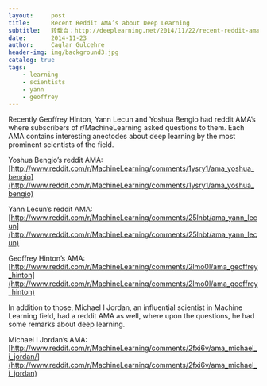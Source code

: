 ```yaml
---
layout:     post
title:      Recent Reddit AMA’s about Deep Learning
subtitle:   转载自：http://deeplearning.net/2014/11/22/recent-reddit-amas-about-deep-learning/
date:       2014-11-23
author:     Caglar Gulcehre
header-img: img/background3.jpg
catalog: true
tags:
    - learning
    - scientists
    - yann
    - geoffrey
---
```


Recently Geoffrey Hinton, Yann Lecun and Yoshua Bengio had reddit AMA’s where subscribers of r/MachineLearning asked questions to them. Each AMA contains interesting anectodes about deep learning by the most prominent scientists of the field.

Yoshua Bengio’s reddit AMA: [http://www.reddit.com/r/MachineLearning/comments/1ysry1/ama_yoshua_bengio](http://www.reddit.com/r/MachineLearning/comments/1ysry1/ama_yoshua_bengio)

Yann Lecun’s reddit AMA: [http://www.reddit.com/r/MachineLearning/comments/25lnbt/ama_yann_lecun](http://www.reddit.com/r/MachineLearning/comments/25lnbt/ama_yann_lecun)

Geoffrey Hinton’s AMA: [http://www.reddit.com/r/MachineLearning/comments/2lmo0l/ama_geoffrey_hinton](http://www.reddit.com/r/MachineLearning/comments/2lmo0l/ama_geoffrey_hinton)

In addition to those, Michael I Jordan, an influential scientist in Machine Learning field, had a reddit AMA as well, where upon the questions, he had some remarks about deep learning.

Michael I Jordan’s AMA: [http://www.reddit.com/r/MachineLearning/comments/2fxi6v/ama_michael_i_jordan/](http://www.reddit.com/r/MachineLearning/comments/2fxi6v/ama_michael_i_jordan)
